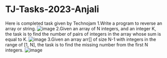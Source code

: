 # TJ-Tasks-2023-Anjali
Here is completed task given by Technojam
1.Write a program to reverse an array or string.
![image](https://github.com/AnjaliSingh0999/TJ-Tasks-2023-Anjali/assets/142236757/e2774ea1-f0d6-4481-a93b-88239f990ed4)
2.Given an array of N integers, and an integer K, the task is to find the number of pairs of integers in the array whose sum is equal to K.
![image](https://github.com/AnjaliSingh0999/TJ-Tasks-2023-Anjali/assets/142236757/9113c0e0-0923-4047-9e95-98dd32be3f92)
3.Given an array arr[] of size N-1 with integers in the range of [1, N], the task is to find the missing number from the first N integers.
![image](https://github.com/AnjaliSingh0999/TJ-Tasks-2023-Anjali/assets/142236757/5eec2df0-08f6-4589-afbb-7f496aad1288)
